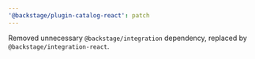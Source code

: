 ```yaml
---
'@backstage/plugin-catalog-react': patch
---
```


Removed unnecessary `@backstage/integration` dependency, replaced by `@backstage/integration-react`.
